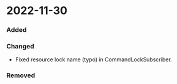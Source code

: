 2022-11-30
===

### Added

### Changed
- Fixed resource lock name (typo) in CommandLockSubscriber.

### Removed
